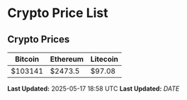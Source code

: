 # Crypto Price List

## Crypto Prices
| Bitcoin | Ethereum | Litecoin |
| ------- | -------- | -------- |
| $103141 | $2473.5 | $97.08 |
**Last Updated:** 2025-05-17 18:58 UTC
**Last Updated:** $DATE$
